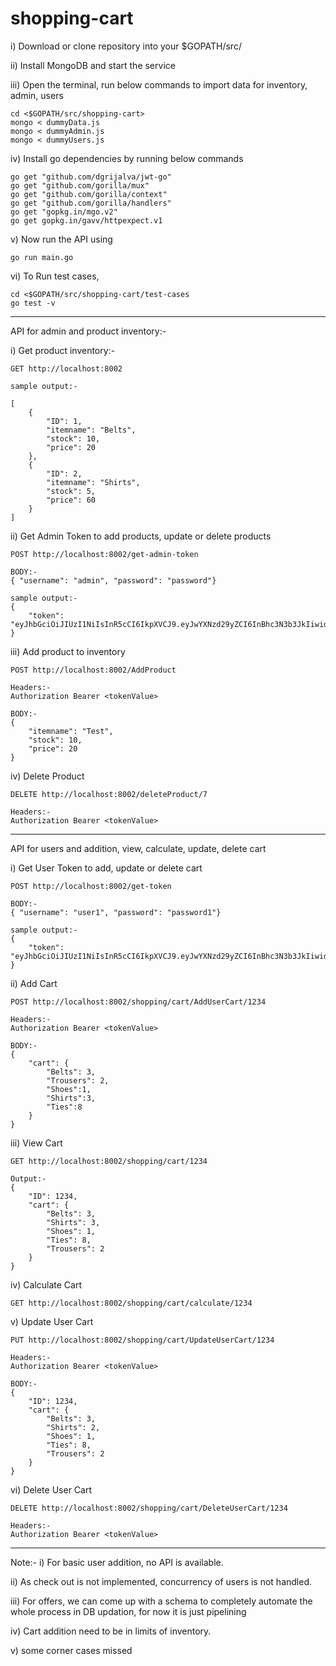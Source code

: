 # shopping-cart
i) Download or clone repository into your $GOPATH/src/ 

ii) Install MongoDB and start the service

iii) Open the terminal, run below commands to import data for inventory, admin, users

	cd <$GOPATH/src/shopping-cart>
	mongo < dummyData.js
	mongo < dummyAdmin.js
	mongo < dummyUsers.js
	
iv) Install go dependencies by running below commands
	
	go get "github.com/dgrijalva/jwt-go"
	go get "github.com/gorilla/mux"
	go get "github.com/gorilla/context"
	go get "github.com/gorilla/handlers"
	go get "gopkg.in/mgo.v2"
	go get gopkg.in/gavv/httpexpect.v1
	
v) Now run the API using 

	go run main.go
	
vi) To Run test cases, 

	cd <$GOPATH/src/shopping-cart/test-cases
	go test -v
	
---------------------------------

API for admin and product inventory:- 

i) Get product inventory:- 

	GET http://localhost:8002

	sample output:-

	[
		{
			"ID": 1,
			"itemname": "Belts",
			"stock": 10,
			"price": 20
		},
		{
			"ID": 2,
			"itemname": "Shirts",
			"stock": 5,
			"price": 60
		}
	]

ii) Get Admin Token to add products, update or delete products 

	POST http://localhost:8002/get-admin-token

	BODY:- 
	{ "username": "admin", "password": "password"}

	sample output:-
	{
		"token": "eyJhbGciOiJIUzI1NiIsInR5cCI6IkpXVCJ9.eyJwYXNzd29yZCI6InBhc3N3b3JkIiwidXNlcm5hbWUiOiJhZG1pbiJ9.wyj7wX6Vit8RtYblcwcX_5shG5PQ90FmpNEe7fnBOv4"
	}

iii) Add product to inventory

	POST http://localhost:8002/AddProduct

	Headers:-
	Authorization Bearer <tokenValue>

	BODY:-
	{
		"itemname": "Test",
		"stock": 10,
		"price": 20
	}

iv) Delete Product 

	DELETE http://localhost:8002/deleteProduct/7

	Headers:-
	Authorization Bearer <tokenValue>

------

API for users and addition, view, calculate, update, delete cart

i) Get User Token to add, update or delete cart

	POST http://localhost:8002/get-token

	BODY:- 
	{ "username": "user1", "password": "password1"}

	sample output:-
	{
		"token": "eyJhbGciOiJIUzI1NiIsInR5cCI6IkpXVCJ9.eyJwYXNzd29yZCI6InBhc3N3b3JkIiwidXNlcm5hbWUiOiJhZG1pbiJ9.wyj7wX6Vit8RtYblcwcX_5shG5PQ90FmpNEe7fnBOv4"
	}


ii) Add Cart

	POST http://localhost:8002/shopping/cart/AddUserCart/1234

	Headers:-
	Authorization Bearer <tokenValue>

	BODY:-
	{
		"cart": {
			"Belts": 3,
			"Trousers": 2,
			"Shoes":1,
			"Shirts":3,
			"Ties":8
		}
	}
	
iii) View Cart

	GET http://localhost:8002/shopping/cart/1234
	
	Output:-
	{
		"ID": 1234,
		"cart": {
			"Belts": 3,
			"Shirts": 3,
			"Shoes": 1,
			"Ties": 8,
			"Trousers": 2
		}
	}
	
iv) Calculate Cart
	
	GET http://localhost:8002/shopping/cart/calculate/1234
	
v)  Update User Cart

	PUT http://localhost:8002/shopping/cart/UpdateUserCart/1234

	Headers:-
	Authorization Bearer <tokenValue>
	
	BODY:-
	{
		"ID": 1234,
		"cart": {
			"Belts": 3,
			"Shirts": 2,
			"Shoes": 1,
			"Ties": 8,
			"Trousers": 2
		}
	}

vi) Delete User Cart
	
	DELETE http://localhost:8002/shopping/cart/DeleteUserCart/1234

	Headers:-
	Authorization Bearer <tokenValue>
	
-------------

Note:- 
i) For basic user addition, no API is available.

ii) As check out is not implemented, concurrency of users is not handled.

iii) For offers, we can come up with a schema to completely automate the whole process in DB updation, for now it is just pipelining

iv) Cart addition need to be in limits of inventory.

v) some corner cases missed










